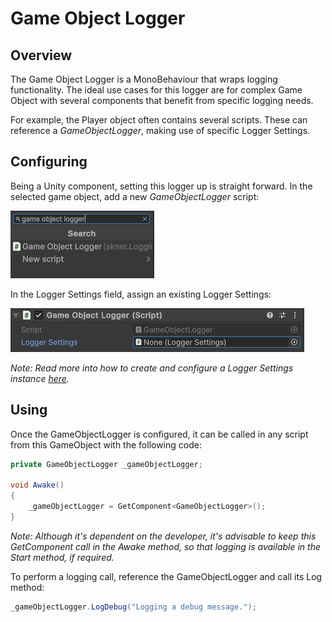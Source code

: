 # Game Object Logger

## Overview

The Game Object Logger is a MonoBehaviour that wraps logging functionality. The ideal use cases for this logger are for complex Game Object with several components that benefit from specific logging needs. 

For example, the Player object often contains several scripts. These can reference a _GameObjectLogger_, making use of specific Logger Settings.

## Configuring

Being a Unity component, setting this logger up is straight forward. In the selected game object, add a new _GameObjectLogger_ script:

![Adding a Game Object Logge component to a Game Object](../../images/gameobjectlogger-tutorial1.png)

In the Logger Settings field, assign an existing Logger Settings:

![Alt text](../../images/gameobjectlogger-tutorial2.png)

_Note: Read more into how to create and configure a Logger Settings instance [here](../settings/logger-settings.md)._

## Using

Once the GameObjectLogger is configured, it can be called in any script from this GameObject with the following code:

```c#
private GameObjectLogger _gameObjectLogger;

void Awake()
{
    _gameObjectLogger = GetComponent<GameObjectLogger>();
}
```

_Note: Although it's dependent on the developer, it's advisable to keep this GetComponent call in the Awake method, so that logging is available in the Start method, if required._

To perform a logging call, reference the GameObjectLogger and call its Log method:

```c#
_gameObjectLogger.LogDebug("Logging a debug message.");
```